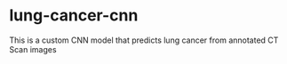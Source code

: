 # lung-cancer-cnn
This is a custom CNN model that predicts lung cancer from annotated CT Scan images
